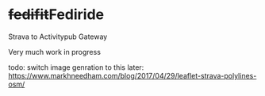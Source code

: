 # ~~fedifit~~Fediride
Strava to Activitypub Gateway

Very much work in progress

todo:
switch image genration to this later:
https://www.markhneedham.com/blog/2017/04/29/leaflet-strava-polylines-osm/
